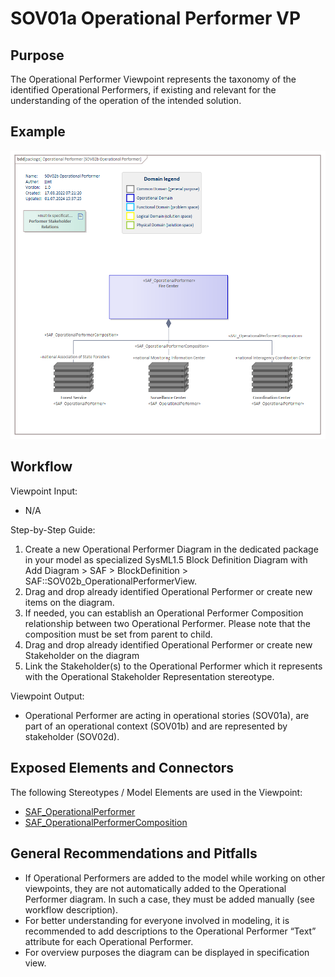 # SOV01a Operational Performer VP

## Purpose
The Operational Performer Viewpoint represents the taxonomy of the identified Operational Performers, if existing and relevant for the understanding of the operation of the intended solution.

## Example
![SOV02b](../pics/SOV02b-example.png)

## Workflow
Viewpoint Input:
* N/A

Step-by-Step Guide:
1.	Create a new Operational Performer Diagram in the dedicated package in your model as specialized SysML1.5 Block Definition Diagram with Add Diagram > SAF > BlockDefinition > SAF::SOV02b_OperationalPerformerView.
2.	Drag and drop already identified Operational Performer or create new items on the diagram.
3.	If needed, you can establish an Operational Performer Composition relationship between two Operational Performer. Please note that the composition must be set from parent to child.
4.	Drag and drop already identified Operational Performer or create new Stakeholder on the diagram
5.	Link the Stakeholder(s) to the Operational Performer which it represents with the Operational Stakeholder Representation stereotype.

Viewpoint Output:
* Operational Performer are acting in operational stories (SOV01a), are part of an operational context (SOV01b) and are represented by stakeholder (SOV02d).

## Exposed Elements and Connectors
The following Stereotypes / Model Elements are used in the Viewpoint:
* [SAF_OperationalPerformer](https://github.com/GfSE/SAF-Specification/blob/TdSE2023/stereotypes.md#SAF_OperationalPerformer)
* [SAF_OperationalPerformerComposition](https://github.com/GfSE/SAF-Specification/blob/TdSE2023/stereotypes.md#SAF_OperationalPerformerComposition)

## General Recommendations and Pitfalls
* If Operational Performers are added to the model while working on other viewpoints, they are not automatically added to the Operational Performer diagram. In such a case, they must be added manually (see workflow description).
* For better understanding for everyone involved in modeling, it is recommended to add descriptions to the Operational Performer “Text” attribute for each Operational Performer.
* For overview purposes the diagram can be displayed in specification view.
